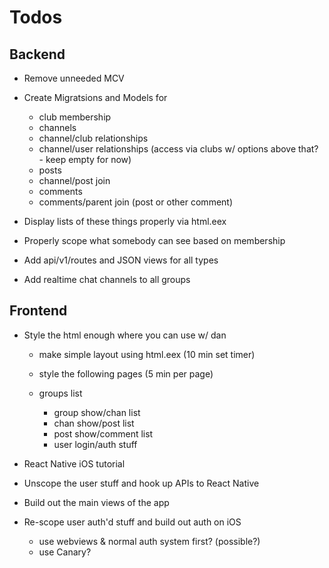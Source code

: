 # Todos

## Backend

- Remove unneeded MCV

- Create Migratsions and Models for

  - club membership
  - channels
  - channel/club relationships
  - channel/user relationships (access via clubs w/ options above that? - keep empty for now)
  - posts
  - channel/post join
  - comments
  - comments/parent join (post or other comment)

- Display lists of these things properly via html.eex

- Properly scope what somebody can see based on membership

- Add api/v1/routes and JSON views for all types

- Add realtime chat channels to all groups

## Frontend

- Style the html enough where you can use w/ dan

  - make simple layout using html.eex (10 min set timer)

  - style the following pages (5 min per page)

  - groups list
    - group show/chan list
    - chan show/post list
    - post show/comment list
    - user login/auth stuff

- React Native iOS tutorial

- Unscope the user stuff and hook up APIs to React Native

- Build out the main views of the app

- Re-scope user auth'd stuff and build out auth on iOS
  - use webviews & normal auth system first? (possible?)
  - use Canary?
